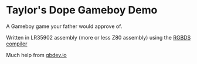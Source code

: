 # Taylor's Dope Gameboy Demo

A Gameboy game your father would approve of.

Written in LR35902 assembly (more or less Z80 assembly) using the [RGBDS compiler](https://rgbds.gbdev.io/)

Much help from [gbdev.io](https://gbdev.io/pandocs/)

